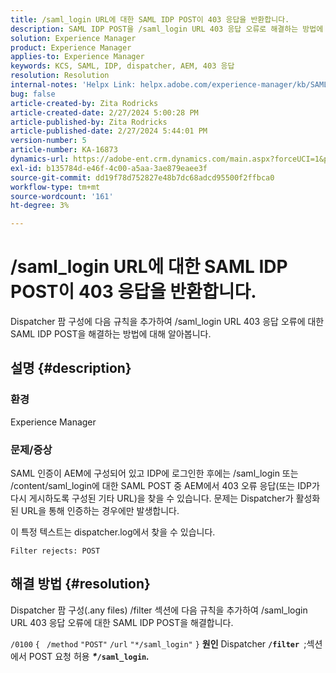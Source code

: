 ```yaml
---
title: /saml_login URL에 대한 SAML IDP POST이 403 응답을 반환합니다.
description: SAML IDP POST을 /saml_login URL 403 응답 오류로 해결하는 방법에 대해 알아봅니다.
solution: Experience Manager
product: Experience Manager
applies-to: Experience Manager
keywords: KCS, SAML, IDP, dispatcher, AEM, 403 응답
resolution: Resolution
internal-notes: 'Helpx Link: helpx.adobe.com/experience-manager/kb/SAML-IDP-POST-to-saml-login-url-returns-403-response-AEM-6-x0.html'
bug: false
article-created-by: Zita Rodricks
article-created-date: 2/27/2024 5:00:28 PM
article-published-by: Zita Rodricks
article-published-date: 2/27/2024 5:44:01 PM
version-number: 5
article-number: KA-16873
dynamics-url: https://adobe-ent.crm.dynamics.com/main.aspx?forceUCI=1&pagetype=entityrecord&etn=knowledgearticle&id=83013ab1-91d5-ee11-9079-6045bd006704
exl-id: b135784d-e46f-4c00-a5aa-3ae879eaee3f
source-git-commit: dd19f78d752827e48b7dc68adcd95500f2ffbca0
workflow-type: tm+mt
source-wordcount: '161'
ht-degree: 3%

---
```


# /saml_login URL에 대한 SAML IDP POST이 403 응답을 반환합니다.


Dispatcher 팜 구성에 다음 규칙을 추가하여 /saml_login URL 403 응답 오류에 대한 SAML IDP POST을 해결하는 방법에 대해 알아봅니다.

## 설명 {#description}


### 환경

Experience Manager

### 문제/증상

SAML 인증이 AEM에 구성되어 있고 IDP에 로그인한 후에는 /saml_login 또는 /content/saml_login에 대한 SAML POST 중 AEM에서 403 오류 응답(또는 IDP가 다시 게시하도록 구성된 기타 URL)을 찾을 수 있습니다.
문제는 Dispatcher가 활성화된 URL을 통해 인증하는 경우에만 발생합니다.

이 특정 텍스트는 dispatcher.log에서 찾을 수 있습니다.

`Filter rejects: POST`


## 해결 방법 {#resolution}


Dispatcher 팜 구성(.any files) /filter 섹션에 다음 규칙을 추가하여 /saml_login URL 403 응답 오류에 대한 SAML IDP POST을 해결합니다.

`/0100` `{ ` `/method` `"POST"` `/url` `"*/saml_login"` `}`
<b>원인</b>
Dispatcher <b>`/filter `</b>;섹션에서 POST 요청 허용 <b>*\**`/saml_login`*.</b>*
